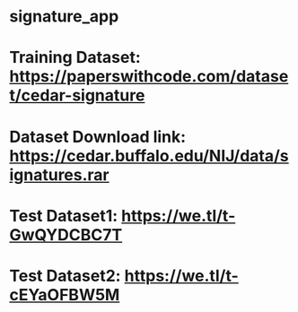 # signature_app

# Training Dataset: https://paperswithcode.com/dataset/cedar-signature
# Dataset Download link: https://cedar.buffalo.edu/NIJ/data/signatures.rar
# Test Dataset1: https://we.tl/t-GwQYDCBC7T
# Test Dataset2: https://we.tl/t-cEYaOFBW5M
